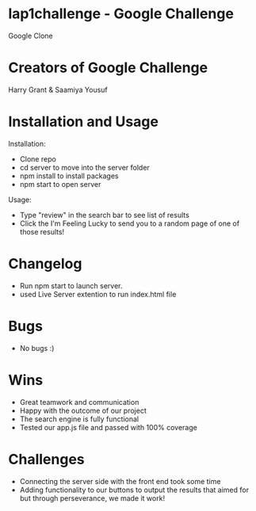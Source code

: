 # lap1challenge - Google Challenge
Google Clone

# Creators of Google Challenge
Harry Grant & Saamiya Yousuf

# Installation and Usage

Installation: 
- Clone repo
- cd server to move into the server folder
- npm install to install packages
- npm start to open server

Usage: 
- Type "review" in the search bar to see list of results
- Click the I'm Feeling Lucky to send you to a random page of one of those results!


# Changelog
- Run npm start to launch server.
- used Live Server extention to run index.html file

# Bugs
- No bugs :) 

# Wins 
- Great teamwork and communication
- Happy with the outcome of our project 
- The search engine is fully functional 
- Tested our app.js file and passed with 100% coverage

# Challenges
- Connecting the server side with the front end took some time 
- Adding functionality to our buttons to output the results that aimed for but through perseverance, we made it work!
